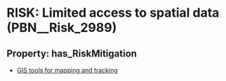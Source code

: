 # RISK: __Limited access to spatial data__ (PBN__Risk_2989)

## Property: has_RiskMitigation

* [GIS tools for mapping and tracking](PBN__Mitigation_1246)

